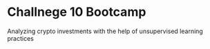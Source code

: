 # Challnege 10 Bootcamp

Analyzing crypto investments with the help of unsupervised learning practices
